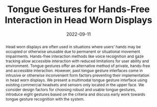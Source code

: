 ---
title: "Tongue Gestures for Hands-Free Interaction in Head Worn Displays"
teaser: "/images/tonguegestures.png"
date: "2022-09-11"
collection: publications
authors: "<b>Tan Gemicioglu</b>, Mike Winters, Yu-Te Wang, Ivan Tashev"
venue: "Proceedings of the 2022 ACM International Joint Conference on Pervasive and Ubiquitous Computing"
abstract: "Head worn displays are often used in situations where users’ hands may be occupied or otherwise unusable due to permanent or situational movement impairments. Hands-free interaction methods like voice recognition and gaze tracking allow accessible interaction with reduced limitations for user ability and environment. Tongue gestures offer an alternative method of private, hands-free and accessible interaction. However, past tongue gesture interfaces come in intrusive or otherwise inconvenient form factors preventing their implementation in head worn displays. We present a multimodal tongue gesture interface using existing commercial headsets and sensors only located in the upper face. We consider design factors for choosing robust and usable tongue gestures, introduce eight gestures based on the criteria and discuss early work towards tongue gesture recognition with the system."
link: "/files/papers/Tongue_Gestures_UbiComp_2022_Poster.pdf"
tags: [poster, sensing, subtle-interaction]
links:
- [doi, doi, https://doi.org/10.1145/3544793.3560363]
- [paper, pdf, /files/papers/Tongue_Gestures_UbiComp_2022_Poster.pdf]
- [poster, slides, files/slides/Tongue Gestures Poster.pptx]
---